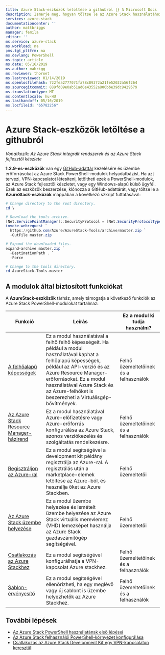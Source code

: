 ```yaml
---
title: Azure Stack-eszközök letöltése a githubról |} A Microsoft Docs
description: Ismerje meg, hogyan töltse le az Azure Stack használatához szükséges eszközöket.
services: azure-stack
documentationcenter: ''
author: mattbriggs
manager: femila
editor: ''
ms.service: azure-stack
ms.workload: na
pms.tgt_pltfrm: na
ms.devlang: PowerShell
ms.topic: article
ms.date: 05/16/2019
ms.author: mabrigg
ms.reviewer: thoroet
ms.lastreviewed: 01/14/2019
ms.openlocfilehash: 722fea2777071fa78c89372a21fe52022a56f264
ms.sourcegitcommit: 889fd09e0ab51ad0e43552a800bbe39dc9429579
ms.translationtype: MT
ms.contentlocale: hu-HU
ms.lasthandoff: 05/16/2019
ms.locfileid: "65782256"
---
```

# <a name="download-azure-stack-tools-from-github"></a>Azure Stack-eszközök letöltése a githubról

*Vonatkozik: Az Azure Stack integrált rendszerek és az Azure Stack fejlesztői készlete*

**1.2.9-es-eszközök** van egy [GitHub-adattár](https://github.com/Azure/AzureStack-Tools) kezelésére és üzembe erőforrásokat az Azure Stack PowerShell-modulok helyadatbázist. Ha azt tervezi, VPN-kapcsolatot létesíteni, letöltheti ezek a PowerShell-modulok, az Azure Stack fejlesztői készletet, vagy egy Windows-alapú külső ügyfél. Ezek az eszközök beszerzése, klónozza a GitHub-adattárát, vagy töltse le a **AzureStack-eszközök** mappában a következő szkript futtatásával:

```powershell
# Change directory to the root directory. 
cd \

# Download the tools archive.
[Net.ServicePointManager]::SecurityProtocol = [Net.SecurityProtocolType]::Tls12 
invoke-webrequest `
  https://github.com/Azure/AzureStack-Tools/archive/master.zip `
  -OutFile master.zip

# Expand the downloaded files.
expand-archive master.zip `
  -DestinationPath . `
  -Force

# Change to the tools directory.
cd AzureStack-Tools-master

```

## <a name="functionality-provided-by-the-modules"></a>A modulok által biztosított funkciókat

A **AzureStack-eszközök** tárház, amely támogatja a következő funkciók az Azure Stack PowerShell-modulokat tartalmaz:  

| Funkció | Leírás | Ez a modul ki tudja használni? |
| --- | --- | --- |
| [A felhőalapú képességek](../user/azure-stack-validate-templates.md) | Ez a modul használatával a felhő felhő képességeit. Ha például a modul használatával kaphat a felhőalapú képességek, például az API-verzió és az Azure Resource Manager-erőforrásokat. Ez a modul használatával Azure Stack és az Azure-felhőket is beszerezheti a Virtuálisgép-bővítmények. | Felhő üzemeltetőinek és a felhasználók |
| [Az Azure Stack Resource Manager-házirend](../user/azure-stack-policy-module.md) | Ez a modul használatával Azure-előfizetésre vagy Azure-erőforrás konfigurálása az Azure Stack, azonos verziókezelés és szolgáltatás rendelkezésre. | Felhő üzemeltetőinek és a felhasználók |
| [Regisztráljon az Azure-ral](azure-stack-registration.md ) | Ez a modul segítségével a development kit példány regisztrálja az Azure-ral. A regisztrálás után a marketplace-elemek letöltése az Azure-ból, és használja őket az Azure Stackben. | Felhő üzemeltetői |
| [Az Azure Stack üzembe helyezése](../asdk/asdk-install.md) | Ez a modul üzembe helyezése és ismételt üzembe helyezése az Azure Stack virtuális merevlemez (VHD) lemezképet használja az Azure Stack gazdaszámítógép segítségével. | Felhő üzemeltetői|
| [Csatlakozás az Azure Stackhez](azure-stack-powershell-install.md) | Ez a modul segítségével konfigurálhatja a VPN-kapcsolat Azure stackhez. | Felhő üzemeltetőinek és a felhasználók |
| [Sablon-érvényesítő](../user/azure-stack-validate-templates.md) | Ez a modul segítségével ellenőrizheti, ha egy meglévő vagy új sablont is üzembe helyezhetők az Azure Stackhez. | Felhő üzemeltetőinek és a felhasználók|


## <a name="next-steps"></a>További lépések

- [Az Azure Stack PowerShell használatának első lépései](../user/azure-stack-powershell-overview.md)
- [Az Azure Stack felhasználói PowerShell-környezet konfigurálása](../user/azure-stack-powershell-configure-user.md)   
- [Csatlakozás az Azure Stack Development Kit egy VPN-kapcsolaton keresztül](../asdk/asdk-connect.md)  
